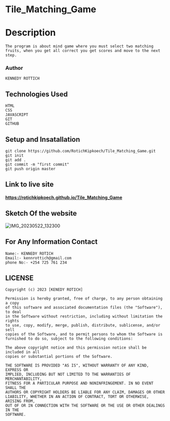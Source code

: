 # Tile_Matching_Game

# Description
````
The program is about mind game where you must select two matching fruits, when you get all correct you get scores and move to the next step.
````
### Author 
````
KENNEDY ROTTICH 
````
## Technologies Used
````
HTML
CSS
JAVASCRIPT
GIT
GITHUB
````

## Setup and Insatallation
````
git clone https://github.com/RotichKipkoech/Tile_Matching_Game.git
git init
git add .
git commit -m "first commit"
git push origin master
````
## Link to live site
#### https://rotichkipkoech.github.io/Tile_Matching_Game

## Sketch Of the website
![IMG_20230522_132300](https://github.com/RotichKipkoech/Tile_Matching_Game/assets/132645931/397a79ad-d883-4305-a5df-85f1d0a338ab)

## For Any Information Contact
````
Name:- KENNEDY ROTICH
Email:- kennrottich@gmail.com
phone No:- +254 725 761 234
````

## LICENSE
 ````
Copyright (c) 2023 [KENEDY ROTICH] 

Permission is hereby granted, free of charge, to any person obtaining a copy
of this software and associated documentation files (the "Software"), to deal
in the Software without restriction, including without limitation the rights
to use, copy, modify, merge, publish, distribute, sublicense, and/or sell
copies of the Software, and to permit persons to whom the Software is
furnished to do so, subject to the following conditions:

The above copyright notice and this permission notice shall be included in all
copies or substantial portions of the Software.

THE SOFTWARE IS PROVIDED "AS IS", WITHOUT WARRANTY OF ANY KIND, EXPRESS OR
IMPLIED, INCLUDING BUT NOT LIMITED TO THE WARRANTIES OF MERCHANTABILITY,
FITNESS FOR A PARTICULAR PURPOSE AND NONINFRINGEMENT. IN NO EVENT SHALL THE
AUTHORS OR COPYRIGHT HOLDERS BE LIABLE FOR ANY CLAIM, DAMAGES OR OTHER
LIABILITY, WHETHER IN AN ACTION OF CONTRACT, TORT OR OTHERWISE, ARISING FROM,
OUT OF OR IN CONNECTION WITH THE SOFTWARE OR THE USE OR OTHER DEALINGS IN THE
SOFTWARE.
````